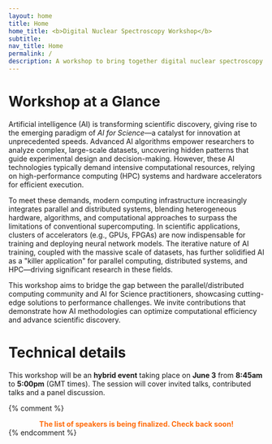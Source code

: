 ```yaml
---
layout: home
title: Home
home_title: <b>Digital Nuclear Spectroscopy Workshop</b>
subtitle:
nav_title: Home
permalink: /
description: A workshop to bring together digital nuclear spectroscopy proffecionals
---
```


# Workshop at a Glance
Artificial intelligence (AI) is transforming scientific discovery,
giving rise to the emerging paradigm of *AI for Science*—a catalyst for
innovation at unprecedented speeds. Advanced AI algorithms empower
researchers to analyze complex, large-scale datasets, uncovering hidden
patterns that guide experimental design and decision-making. However,
these AI technologies typically demand intensive computational
resources, relying on high-performance computing (HPC) systems and
hardware accelerators for efficient execution.

To meet these demands, modern computing infrastructure increasingly
integrates parallel and distributed systems, blending heterogeneous
hardware, algorithms, and computational approaches to surpass the
limitations of conventional supercomputing. In scientific applications,
clusters of accelerators (e.g., GPUs, FPGAs) are now indispensable for
training and deploying neural network models. The iterative nature of AI
training, coupled with the massive scale of datasets, has further
solidified AI as a "killer application" for parallel computing,
distributed systems, and HPC—driving significant research in these fields.

This workshop aims to bridge the gap between the parallel/distributed
computing community and AI for Science practitioners, showcasing
cutting-edge solutions to performance challenges. We invite
contributions that demonstrate how AI methodologies can optimize
computational efficiency and advance scientific discovery.

# Technical details
This workshop will be an **hybrid event** taking place on <b>June 3</b> from **8:45am** to **5:00pm** (GMT times). The session will cover invited talks, contributed talks and a panel discussion.

{% comment %}
<div class= "h4" style="font-weight: bold; color: #ff6c0c; text-align: center;">
The list of speakers is being finalized. Check back soon!
</div>
{% endcomment %}


